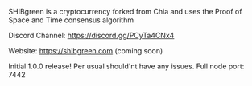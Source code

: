 SHIBgreen is a cryptocurrency forked from Chia and uses the Proof of Space and Time consensus algorithm

Discord Channel: https://discord.gg/PCyTa4CNx4

Website: https://shibgreen.com (coming soon)

Initial 1.0.0 release!
Per usual should'nt have any issues.
Full node port: 7442
